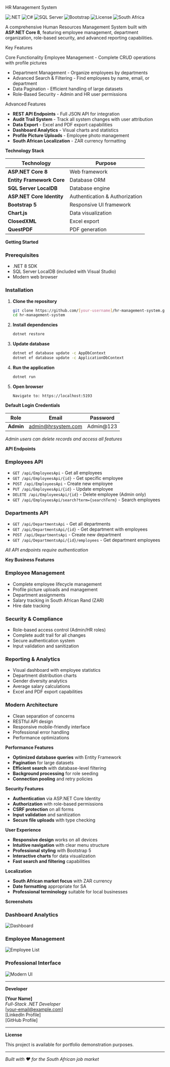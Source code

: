 HR Management System

![.NET](https://img.shields.io/badge/.NET-8.0-purple)
![C#](https://img.shields.io/badge/C%23-12.0-blue)
![SQL Server](https://img.shields.io/badge/SQL%20Server-LocalDB-red)
![Bootstrap](https://img.shields.io/badge/Bootstrap-5.0-purple)
![License](https://img.shields.io/badge/License-Portfolio-green)
![South Africa](https://img.shields.io/badge/Market-South%20Africa-green)

A comprehensive Human Resources Management System built with **ASP.NET Core 8**, featuring employee management, department organization, role-based security, and advanced reporting capabilities.

Key Features

Core Functionality
Employee Management - Complete CRUD operations with profile pictures
- Department Management - Organize employees by departments
- Advanced Search & Filtering - Find employees by name, email, or department
- Data Pagination - Efficient handling of large datasets
- Role-Based Security - Admin and HR user permissions

Advanced Features
-  **REST API Endpoints** - Full JSON API for integration
-  **Audit Trail System** - Track all system changes with user attribution
-  **Data Export** - Excel and PDF export capabilities
- **Dashboard Analytics** - Visual charts and statistics
- **Profile Picture Uploads** - Employee photo management
- **South African Localization** - ZAR currency formatting

**Technology Stack**

| Technology | Purpose |
|------------|---------|
| **ASP.NET Core 8** | Web framework |
| **Entity Framework Core** | Database ORM |
| **SQL Server LocalDB** | Database engine |
| **ASP.NET Core Identity** | Authentication & Authorization |
| **Bootstrap 5** | Responsive UI framework |
| **Chart.js** | Data visualization |
| **ClosedXML** | Excel export |
| **QuestPDF** | PDF generation |

**Getting Started**

### **Prerequisites**
- .NET 8 SDK
- SQL Server LocalDB (included with Visual Studio)
- Modern web browser

### **Installation**

1. **Clone the repository**
   ```bash
   git clone https://github.com/[your-username]/hr-management-system.git
   cd hr-management-system
   ```

2. **Install dependencies**
   ```bash
   dotnet restore
   ```

3. **Update database**
   ```bash
   dotnet ef database update -c AppDbContext
   dotnet ef database update -c ApplicationDbContext
   ```

4. **Run the application**
   ```bash
   dotnet run
   ```

5. **Open browser**
   ```
   Navigate to: https://localhost:5193
   ```

**Default Login Credentials**

| Role | Email | Password |
|------|-------|----------|
| **Admin** | admin@hrsystem.com | Admin@123 |

*Admin users can delete records and access all features*

**API Endpoints**

### **Employees API**
- `GET /api/EmployeesApi` - Get all employees
- `GET /api/EmployeesApi/{id}` - Get specific employee
- `POST /api/EmployeesApi` - Create new employee
- `PUT /api/EmployeesApi/{id}` - Update employee
- `DELETE /api/EmployeesApi/{id}` - Delete employee (Admin only)
- `GET /api/EmployeesApi/search?term={searchTerm}` - Search employees

### **Departments API**
- `GET /api/DepartmentsApi` - Get all departments
- `GET /api/DepartmentsApi/{id}` - Get department with employees
- `POST /api/DepartmentsApi` - Create new department
- `GET /api/DepartmentsApi/{id}/employees` - Get department employees

*All API endpoints require authentication*

**Key Business Features**

### **Employee Management**
- Complete employee lifecycle management
- Profile picture uploads and management
- Department assignments
- Salary tracking in South African Rand (ZAR)
- Hire date tracking

### **Security & Compliance**
- Role-based access control (Admin/HR roles)
- Complete audit trail for all changes
- Secure authentication system
- Input validation and sanitization

### **Reporting & Analytics**
- Visual dashboard with employee statistics
- Department distribution charts
- Gender diversity analytics
- Average salary calculations
- Excel and PDF export capabilities

### **Modern Architecture**
- Clean separation of concerns
- RESTful API design
- Responsive mobile-friendly interface
- Professional error handling
- Performance optimizations

**Performance Features**

- **Optimized database queries** with Entity Framework
- **Pagination** for large datasets
- **Efficient search** with database-level filtering
- **Background processing** for role seeding
- **Connection pooling** and retry policies

**Security Features**

- **Authentication** via ASP.NET Core Identity
- **Authorization** with role-based permissions
- **CSRF protection** on all forms
- **Input validation** and sanitization
- **Secure file uploads** with type checking

**User Experience**

- **Responsive design** works on all devices
- **Intuitive navigation** with clear menu structure
- **Professional styling** with Bootstrap 5
- **Interactive charts** for data visualization
- **Fast search and filtering** capabilities

**Localization**

- **South African market focus** with ZAR currency
- **Date formatting** appropriate for SA
- **Professional terminology** suitable for local businesses

**Screenshots**

### Dashboard Analytics
![Dashboard](https://via.placeholder.com/800x400/0066cc/ffffff?text=Dashboard+with+Charts+and+Statistics)

### Employee Management
![Employee List](https://via.placeholder.com/800x400/28a745/ffffff?text=Employee+Management+with+Search+and+Filters)

### Professional Interface
![Modern UI](https://via.placeholder.com/800x400/6f42c1/ffffff?text=Modern+Bootstrap+5+Interface)

---

**Developer**

**[Your Name]**  
*Full-Stack .NET Developer*  
[your-email@example.com]  
[LinkedIn Profile]  
[GitHub Profile]

---

**License**

This project is available for portfolio demonstration purposes.

---

*Built with ❤️ for the South African job market*
